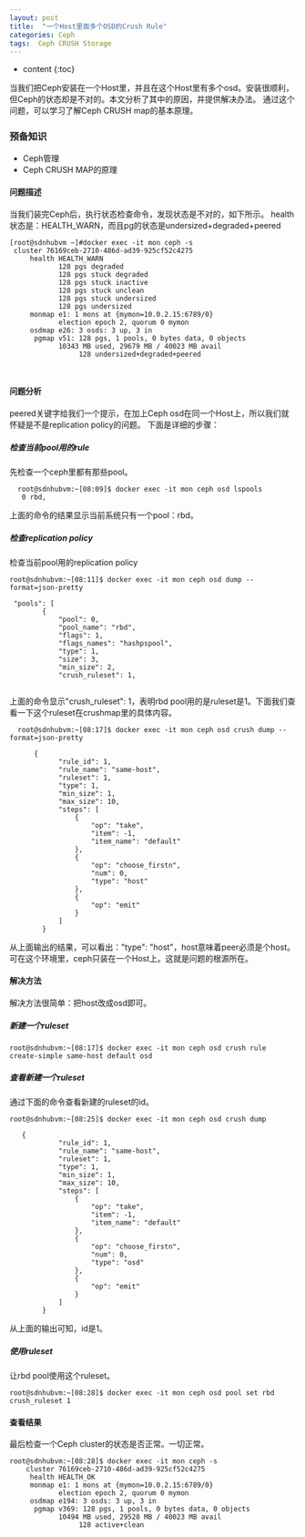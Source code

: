 ```yaml
---
layout: post
title:  "一个Host里面多个OSD的Crush Rule"
categories: Ceph
tags:  Ceph CRUSH Storage
---
```


* content
{:toc}

当我们把Ceph安装在一个Host里，并且在这个Host里有多个osd。安装很顺利，但Ceph的状态却是不对的。本文分析了其中的原因，并提供解决办法。
通过这个问题，可以学习了解Ceph CRUSH map的基本原理。




### 预备知识

 - Ceph管理
 - Ceph CRUSH MAP的原理



#### 问题描述  
    
   当我们装完Ceph后，执行状态检查命令，发现状态是不对的，如下所示。
   health状态是：HEALTH_WARN，而且pg的状态是undersized+degraded+peered
     
```   
[root@sdnhubvm ~]#docker exec -it mon ceph -s
 cluster 76169ceb-2710-486d-ad39-925cf52c4275
     health HEALTH_WARN
            128 pgs degraded
            128 pgs stuck degraded
            128 pgs stuck inactive
            128 pgs stuck unclean
            128 pgs stuck undersized
            128 pgs undersized
     monmap e1: 1 mons at {mymon=10.0.2.15:6789/0}
            election epoch 2, quorum 0 mymon
     osdmap e26: 3 osds: 3 up, 3 in
      pgmap v51: 128 pgs, 1 pools, 0 bytes data, 0 objects
            10343 MB used, 29679 MB / 40023 MB avail
                 128 undersized+degraded+peered

   
```
   

####  问题分析   

 peered关键字给我们一个提示，在加上Ceph osd在同一个Host上，所以我们就怀疑是不是replication policy的问题。
 下面是详细的步骤：

##### 检查当前pool用的rule

  先检查一个ceph里都有那些pool。
  
```
  root@sdnhubvm:~[08:09]$ docker exec -it mon ceph osd lspools
   0 rbd,

```
上面的命令的结果显示当前系统只有一个pool：rbd。

##### 检查replication policy

检查当前pool用的replication policy

```
root@sdnhubvm:~[08:11]$ docker exec -it mon ceph osd dump --format=json-pretty

 "pools": [
        {
            "pool": 0,
            "pool_name": "rbd",
            "flags": 1,
            "flags_names": "hashpspool",
            "type": 1,
            "size": 3,
            "min_size": 2,
            "crush_ruleset": 1, 
            
````
上面的命令显示"crush_ruleset": 1，表明rbd pool用的是ruleset是1。下面我们查看一下这个ruleset在crushmap里的具体内容。

```
  root@sdnhubvm:~[08:17]$ docker exec -it mon ceph osd crush dump --format=json-pretty

      {
            "rule_id": 1,
            "rule_name": "same-host",
            "ruleset": 1,
            "type": 1,
            "min_size": 1,
            "max_size": 10,
            "steps": [
                {
                    "op": "take",
                    "item": -1,
                    "item_name": "default"
                },
                {
                    "op": "choose_firstn",
                    "num": 0,
                    "type": "host"
                },
                {
                    "op": "emit"
                }
            ]
        }
```

从上面输出的结果，可以看出："type": "host"，host意味着peer必须是个host。可在这个环境里，ceph只装在一个Host上。这就是问题的根源所在。


####  解决方法
 
 解决方法很简单：把host改成osd即可。   

#####  新建一个ruleset

```
root@sdnhubvm:~[08:17]$ docker exec -it mon ceph osd crush rule create-simple same-host default osd

```

#####  查看新建一个ruleset

通过下面的命令查看新建的ruleset的id。

```
root@sdnhubvm:~[08:25]$ docker exec -it mon ceph osd crush dump

   {
            "rule_id": 1,
            "rule_name": "same-host",
            "ruleset": 1,
            "type": 1,
            "min_size": 1,
            "max_size": 10,
            "steps": [
                {
                    "op": "take",
                    "item": -1,
                    "item_name": "default"
                },
                {
                    "op": "choose_firstn",
                    "num": 0,
                    "type": "osd"
                },
                {
                    "op": "emit"
                }
            ]
        }
```
从上面的输出可知，id是1。

#####  使用ruleset

让rbd pool使用这个ruleset。

```
root@sdnhubvm:~[08:28]$ docker exec -it mon ceph osd pool set rbd crush_ruleset 1

```

####  查看结果

最后检查一个Ceph cluster的状态是否正常。一切正常。

```
root@sdnhubvm:~[08:28]$ docker exec -it mon ceph -s
    cluster 76169ceb-2710-486d-ad39-925cf52c4275
     health HEALTH_OK
     monmap e1: 1 mons at {mymon=10.0.2.15:6789/0}
            election epoch 2, quorum 0 mymon
     osdmap e194: 3 osds: 3 up, 3 in
      pgmap v369: 128 pgs, 1 pools, 0 bytes data, 0 objects
            10494 MB used, 29528 MB / 40023 MB avail
                 128 active+clean
  
```
